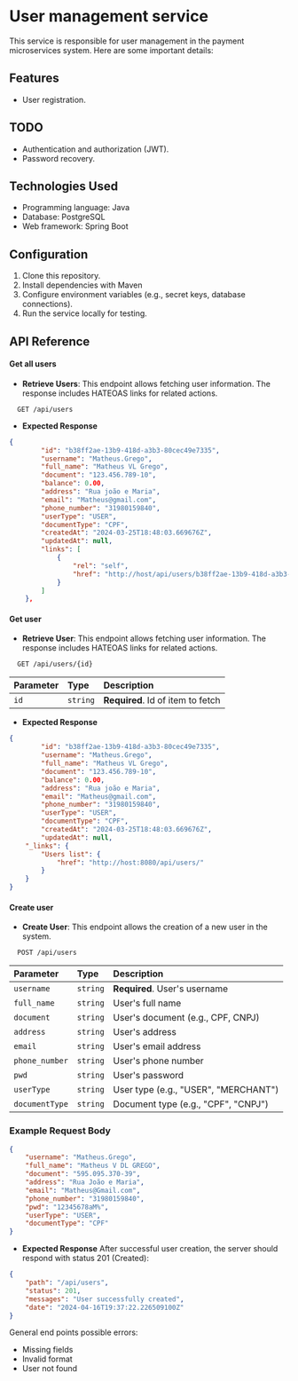 
# User management service

This service is responsible for user management in the payment microservices system. Here are some important details:

## Features

- User registration.

## TODO

- Authentication and authorization (JWT).
- Password recovery.

## Technologies Used

- Programming language: Java
- Database: PostgreSQL 
- Web framework: Spring Boot

## Configuration

1. Clone this repository.
2. Install dependencies with Maven
3. Configure environment variables (e.g., secret keys, database connections).
4. Run the service locally for testing.

## API Reference

#### Get all users

- **Retrieve Users**: This endpoint allows fetching user information. The response includes HATEOAS links for related actions.

```http
  GET /api/users
```

- **Expected Response**

```json
{
        "id": "b38ff2ae-13b9-418d-a3b3-80cec49e7335",
        "username": "Matheus.Grego",
        "full_name": "Matheus VL Grego",
        "document": "123.456.789-10",
        "balance": 0.00,
        "address": "Rua joão e Maria",
        "email": "Matheus@gmail.com",
        "phone_number": "31980159840",
        "userType": "USER",
        "documentType": "CPF",
        "createdAt": "2024-03-25T18:48:03.669676Z",
        "updatedAt": null,
        "links": [
            {
                "rel": "self",
                "href": "http://host/api/users/b38ff2ae-13b9-418d-a3b3-80cec49e7335"
            }
        ]
    },

```

#### Get user

- **Retrieve User**: This endpoint allows fetching user information. The response includes HATEOAS links for related actions.


```http
  GET /api/users/{id}
```

| Parameter | Type     | Description                       |
| :-------- | :------- | :-------------------------------- |
| `id`      | `string` | **Required**. Id of item to fetch |

- **Expected Response**

```json
{
        "id": "b38ff2ae-13b9-418d-a3b3-80cec49e7335",
        "username": "Matheus.Grego",
        "full_name": "Matheus VL Grego",
        "document": "123.456.789-10",
        "balance": 0.00,
        "address": "Rua joão e Maria",
        "email": "Matheus@gmail.com",
        "phone_number": "31980159840",
        "userType": "USER",
        "documentType": "CPF",
        "createdAt": "2024-03-25T18:48:03.669676Z",
        "updatedAt": null,
    "_links": {
        "Users list": {
            "href": "http://host:8080/api/users/"
        }
    }
}
```



#### Create user

- **Create User**: This endpoint allows the creation of a new user in the system.

```http
  POST /api/users
```

| Parameter   | Type     | Description                       |
| :---------- | :------- | :-------------------------------- |
| `username`  | `string` | **Required**. User's username     |
| `full_name` | `string` | User's full name                   |
| `document`  | `string` | User's document (e.g., CPF, CNPJ) |
| `address`   | `string` | User's address                    |
| `email`     | `string` | User's email address              |
| `phone_number` | `string` | User's phone number            |
| `pwd`       | `string` | User's password                   |
| `userType`  | `string` | User type (e.g., "USER", "MERCHANT") |
| `documentType` | `string` | Document type (e.g., "CPF", "CNPJ") |

### Example Request Body
```json
{
    "username": "Matheus.Grego",
    "full_name": "Matheus V DL GREGO",
    "document": "595.095.370-39",
    "address": "Rua João e Maria",
    "email": "Matheus@Gmail.com",
    "phone_number": "31980159840",
    "pwd": "12345678aM%",
    "userType": "USER",
    "documentType": "CPF"
}
```
- **Expected Response**
After successful user creation, the server should respond with status 201 (Created):

```json
{
    "path": "/api/users",
    "status": 201,
    "messages": "User successfully created",
    "date": "2024-04-16T19:37:22.226509100Z"
}
```

General end points possible errors:

- Missing fields
- Invalid format
- User not found



